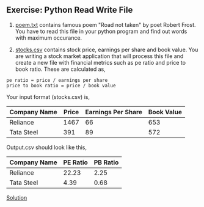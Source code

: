 ## Exercise: Python Read Write File
1. [poem.txt](https://github.com/codebasics/py/blob/master/Basics/Exercise/13_read_write_files/poem.txt) contains famous poem "Road not taken" by poet Robert Frost. You have to read this file in your python program and find out words with maximum occurance.



2. [stocks.csv](https://github.com/codebasics/py/blob/master/Basics/Exercise/13_read_write_files/stocks.csv) contains stock price, earnings per share and book value. You are writing a stock market application that will process this file and create a new file
with financial metrics such as pe ratio and price to book ratio. These are calculated as,
```
pe ratio = price / earnings per share
price to book ratio = price / book value
```


Your input format (stocks.csv) is,

|Company Name|Price|Earnings Per Share|Book Value|
|-------|----------|-------|----------|
|Reliance|1467|66|653|
|Tata Steel|391|89|572|

Output.csv should look like this,

|Company Name|PE Ratio|PB Ratio|
|-------|----------|-------|
|Reliance|22.23|2.25|
|Tata Steel|4.39|0.68|

[Solution](https://github.com/Siva-2004/Python-Learn-and-Practice/blob/main/Basic%20Problems/Reading%20and%20Writing%20files/Solution.ipynb)
